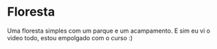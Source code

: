 # Floresta
Uma floresta simples com um parque e um acampamento.
E sim eu vi o video todo, estou empolgado com o curso :)

